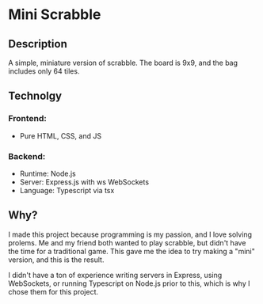 # Mini Scrabble
## Description
A simple, miniature version of scrabble. The board is 9x9, and the bag includes only 64 tiles.

## Technolgy
### Frontend:
- Pure HTML, CSS, and JS

### Backend:
- Runtime: Node.js
- Server: Express.js with ws WebSockets
- Language: Typescript via tsx

## Why?
I made this project because programming is my passion, and I love solving prolems. Me and my friend both wanted to play scrabble, but didn't have the time for a traditional game. This gave me the idea to try making a "mini" version, and this is the result.

I didn't have a ton of experience writing servers in Express, using WebSockets, or running Typescript on Node.js prior to this, which is why I chose them for this project.